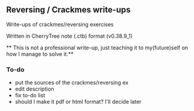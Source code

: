 ## Reversing / Crackmes write-ups #

Write-ups of crackmes/reversing exercises

Written in CherryTree note (.ctb) format (v0.38.9_1)

** This is not a professional write-up, just teaching it to my(future)self on how I manage to solve it.**

### To-do #
+ put the sources of the crackmes/reversing ex
+ edit description
+ fix to-do list
+ should I make it pdf or html format? I'll decide later

